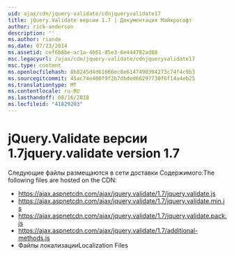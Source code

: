 ```yaml
---
uid: ajax/cdn/jquery-validate/cdnjqueryvalidate17
title: jQuery.Validate версии 1.7 | Документация Майкрософт
author: rick-anderson
description: ''
ms.author: riande
ms.date: 07/23/2014
ms.assetid: cef6b8be-ac1a-4661-85e3-8e444782ad88
msc.legacyurl: /ajax/cdn/jquery-validate/cdnjqueryvalidate17
msc.type: content
ms.openlocfilehash: 8b8245d4d61666ec8e6147490394273c74f4c9b3
ms.sourcegitcommit: 45ac74e400f9f2b7dbded66297730f6f14a4eb25
ms.translationtype: MT
ms.contentlocale: ru-RU
ms.lasthandoff: 08/16/2018
ms.locfileid: "41829203"
---
```

<a name="jqueryvalidate-version-17"></a><span data-ttu-id="58428-102">jQuery.Validate версии 1.7</span><span class="sxs-lookup"><span data-stu-id="58428-102">jquery.validate version 1.7</span></span>
====================
<span data-ttu-id="58428-103">Следующие файлы размещаются в сети доставки Содержимого:</span><span class="sxs-lookup"><span data-stu-id="58428-103">The following files are hosted on the CDN:</span></span>

- https://ajax.aspnetcdn.com/ajax/jquery.validate/1.7/jquery.validate.js
- https://ajax.aspnetcdn.com/ajax/jquery.validate/1.7/jquery.validate.min.js
- https://ajax.aspnetcdn.com/ajax/jquery.validate/1.7/jquery.validate.pack.js
- https://ajax.aspnetcdn.com/ajax/jquery.validate/1.7/additional-methods.js
- <span data-ttu-id="58428-104">Файлы локализации</span><span class="sxs-lookup"><span data-stu-id="58428-104">Localization Files</span></span>
